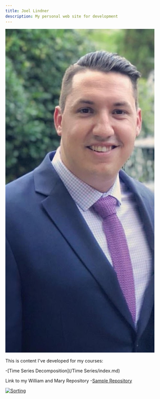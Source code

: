 ```yaml
---
title: Joel Lindner
description: My personal web site for development
---
```


![My Picture](/Pictures/Profile_Pic.jpg)

This is content I've developed for my courses:

-[Time Series Decomposition](/Time Series/index.md)

Link to my William and Mary Repository
-[Sample Repository](https://github.com/Joel-Lindner/William-and-Mary)

[![Sorting](https://img.youtube.com/vi/UmUiu59e17Q/0.jpg)](http://www.youtube.com/watch?v=UmUiu59e17Q)
